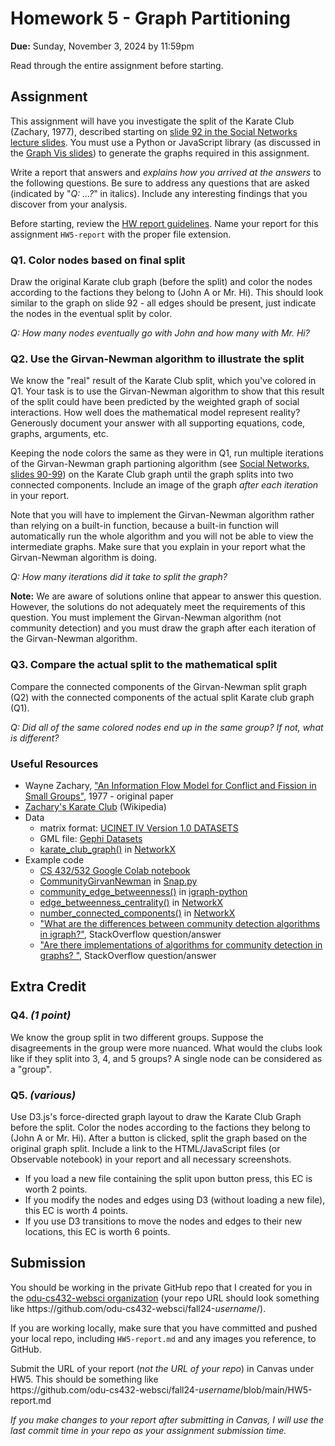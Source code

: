 # Homework 5 - Graph Partitioning
**Due:** Sunday, November 3, 2024 by 11:59pm

Read through the entire assignment before starting.

## Assignment 

This assignment will have you investigate the split of the Karate Club (Zachary, 1977), described starting on [slide 92 in the Social Networks lecture slides](https://docs.google.com/presentation/d/1G9bY32EslxRdIq7znDZoGJd3-_Ock1FeJcqN3QgQuy4/edit#slide=id.g7e0acafd7b_0_0).  You must use a Python or JavaScript library (as discussed in the [Graph Vis slides](https://docs.google.com/presentation/d/1M_c2CKSnVS9fe-1vAfV4sac6KoZ36KdknFiYBL575uw/edit?usp=sharing)) to generate the graphs required in this assignment.

Write a report that answers and *explains how you arrived at the answers* to the following questions.  Be sure to address any questions that are asked (indicated by "*Q: ...?*" in italics). Include any interesting findings that you discover from your analysis.
 
Before starting, review the [HW report guidelines](getting-started/reports.md).  Name your report for this assignment `HW5-report` with the proper file extension.  

### Q1. Color nodes based on final split

Draw the original Karate club graph (before the split) and color the nodes according to the factions they belong to (John A or Mr. Hi).  This should look similar to the graph on slide 92 - all edges should be present, just indicate the nodes in the eventual split by color.

*Q: How many nodes eventually go with John and how many with Mr. Hi?*

### Q2. Use the Girvan-Newman algorithm to illustrate the split

We know the "real" result of the Karate Club split, which you've colored in Q1. Your task is to use the Girvan-Newman algorithm to show that this result of the split could have been predicted by the weighted graph of social interactions.  How well does the mathematical model represent reality?  Generously document your answer with all supporting equations, code, graphs, arguments, etc.

Keeping the node colors the same as they were in Q1, run multiple iterations of the Girvan-Newman graph partioning algorithm (see [Social Networks, slides 90-99](https://docs.google.com/presentation/d/1G9bY32EslxRdIq7znDZoGJd3-_Ock1FeJcqN3QgQuy4/edit#slide=id.p98)) on the Karate Club graph until the graph splits into two connected components. Include an image of the graph *after each iteration* in your report.  

Note that you will have to implement the Girvan-Newman algorithm rather than relying on a built-in function, because a built-in function will automatically run the whole algorithm and you will not be able to view the intermediate graphs.  Make sure that you explain in your report what the Girvan-Newman algorithm is doing.

*Q: How many iterations did it take to split the graph?*  

**Note:** We are aware of solutions online that appear to answer this question.  However, the solutions do not adequately meet the requirements of this question. You must implement the Girvan-Newman algorithm (not community detection) and you must draw the graph after each iteration of the Girvan-Newman algorithm.

### Q3. Compare the actual split to the mathematical split

Compare the connected components of the Girvan-Newman split graph (Q2) with the connected components of the actual split Karate club graph (Q1). 

*Q: Did all of the same colored nodes end up in the same group?  If not, what is different?*

### Useful Resources

* Wayne Zachary, ["An Information Flow Model for Conflict and Fission in Small Groups"](http://aris.ss.uci.edu/~lin/76.pdf), 1977 - original paper 
* [Zachary's Karate Club](https://en.wikipedia.org/wiki/Zachary's_karate_club) (Wikipedia)
* Data 
   * matrix format: [UCINET IV Version 1.0 DATASETS](http://vlado.fmf.uni-lj.si/pub/networks/data/Ucinet/UciData.htm#zachary)
   * GML file: [Gephi Datasets](https://github.com/gephi/gephi/wiki/Datasets)
   * [karate_club_graph()](https://networkx.org/documentation/stable/auto_examples/graph/plot_karate_club.html) in [NetworkX](https://networkx.org/documentation/stable/index.html)
* Example code
  * [CS 432/532 Google Colab notebook](https://github.com/odu-cs432-websci/public/blob/main/432_NetworkX_example.ipynb)
  * [CommunityGirvanNewman](https://snap.stanford.edu/snappy/doc/reference/CommunityGirvanNewman.html) in [Snap.py](https://snap.stanford.edu/snappy/doc/tutorial/index-tut.html) 
  * [community_edge_betweenness()](https://igraph.org/python/doc/api/igraph.Graph.html#community_edge_betweenness) in [igraph-python](https://igraph.org/python/) 
  * [edge_betweenness_centrality()](https://networkx.org/documentation/stable/reference/algorithms/generated/networkx.algorithms.centrality.edge_betweenness_centrality.html#networkx.algorithms.centrality.edge_betweenness_centrality) in [NetworkX](https://networkx.org/)
  * [number_connected_components()](https://networkx.org/documentation/stable/reference/algorithms/generated/networkx.algorithms.components.number_connected_components.html#networkx.algorithms.components.number_connected_components) in [NetworkX](https://networkx.org/)
  * ["What are the differences between community detection algorithms in igraph?"](http://stackoverflow.com/questions/9471906/what-are-the-differences-between-community-detection-algorithms-in-igraph/9478989#9478989), StackOverflow question/answer
  * ["Are there implementations of algorithms for community detection in graphs? "](http://stackoverflow.com/questions/5822265/are-there-implementations-of-algorithms-for-community-detection-in-graphs), StackOverflow question/answer

## Extra Credit

### Q4. *(1 point)*
We know the group split in two different groups.  Suppose the disagreements in the group were more nuanced.  What would the clubs look like if they split into 3, 4, and 5 groups?  A single node can be considered as a "group".

### Q5. *(various)*
Use D3.js's force-directed graph layout to draw the Karate Club Graph before the split. Color the nodes according to the factions they belong to (John A or Mr. Hi). After a button is clicked, split the graph based on the original graph split. Include a link to the HTML/JavaScript files (or Observable notebook) in your report and all necessary screenshots.
* If you load a new file containing the split upon button press, this EC is worth 2 points.
* If you modify the nodes and edges using D3 (without loading a new file), this EC is worth 4 points.
* If you use D3 transitions to move the nodes and edges to their new locations, this EC is worth 6 points.

## Submission

You should be working in the private GitHub repo that I created for you in the [odu-cs432-websci organization](https://github.com/odu-cs432-websci/) (your repo URL should look something like https<nolink>://github.com/odu-cs432-websci/fall24-*username*/). 

If you are working locally, make sure that you have committed and pushed your local repo, including `HW5-report.md` and any images you reference, to GitHub. 

Submit the URL of your report (*not the URL of your repo*) in Canvas under HW5. This should be something like  
https<nolink>://github.com/odu-cs432-websci/fall24-*username*/blob/main/HW5-report.md

*If you make changes to your report after submitting in Canvas, I will use the last commit time in your repo as your assignment submission time.*
